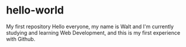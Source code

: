# hello-world
My first repository
Hello everyone, my name is Walt and I'm currently studying and learning Web Development, and this is my first experience with Github.
